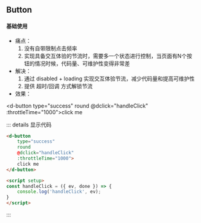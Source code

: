 ## Button 

#### 基础使用
  
- 痛点：
  1. 没有自带限制点击频率
  2. 实现具备交互体验的节流时，需要多一个状态进行控制，当页面有N个按钮的情况时候，代码量、可维护性变得非常差
- 解决：
  1. 通过 disabled + loading 实现交互体验节流，减少代码量和提高可维护性
  2. 提供 超时/回调 方式解锁节流
- 效果：

<d-button type="success" round @dclick="handleClick" :throttleTime="1000">click me</d-button>

<script setup>
const handleClick = ({ ev, done }) => {
    console.log('handleClick', ev);
}
</script>

::: details 显示代码

```html
<d-button 
    type="success" 
    round 
    @dclick="handleClick" 
    :throttleTime="1000">
    click me
</d-button>

<script setup>
const handleClick = ({ ev, done }) => {
    console.log('handleClick', ev);
}
</script>
```

:::